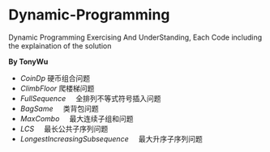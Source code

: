 # Dynamic-Programming
Dynamic Programming Exercising And UnderStanding, Each Code including the explaination of the solution 

**By TonyWu**
* *CoinDp*         硬币组合问题
* *ClimbFloor*     爬楼梯问题
* *FullSequence*     全排列不等式符号插入问题
* *BagSame*     类背包问题
* *MaxCombo*     最大连续子组和问题
* *LCS*     最长公共子序列问题
* *LongestIncreasingSubsequence*     最大升序子序列问题

